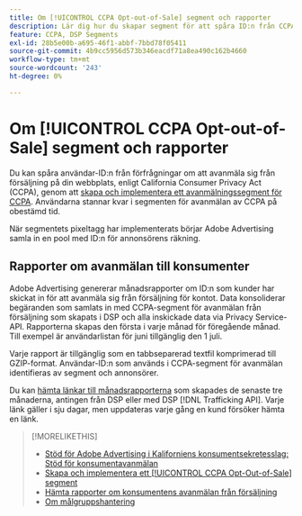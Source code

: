 ```yaml
---
title: Om [!UICONTROL CCPA Opt-out-of-Sale] segment och rapporter
description: Lär dig hur du skapar segment för att spåra ID:n från CCPA-förfrågningar om att avanmäla sig från försäljning och hur du hämtar rapporter om ID:n.
feature: CCPA, DSP Segments
exl-id: 28b5e00b-a695-46f1-abbf-7bbd78f05411
source-git-commit: 4b9cc5956d573b346eacdf71a8ea490c162b4660
workflow-type: tm+mt
source-wordcount: '243'
ht-degree: 0%

---
```


# Om [!UICONTROL CCPA Opt-out-of-Sale] segment och rapporter

Du kan spåra användar-ID:n från förfrågningar om att avanmäla sig från försäljning på din webbplats, enligt California Consumer Privacy Act (CCPA), genom att [skapa och implementera ett avanmälningssegment för CCPA](ccpa-opt-out-segment-create.md). Användarna stannar kvar i segmenten för avanmälan av CCPA på obestämd tid.

När segmentets pixeltagg har implementerats börjar Adobe Advertising samla in en pool med ID:n för annonsörens räkning.

## Rapporter om avanmälan till konsumenter

Adobe Advertising genererar månadsrapporter om ID:n som kunder har skickat in för att avanmäla sig från försäljning för kontot. Data konsoliderar begäranden som samlats in med CCPA-segment för avanmälan från försäljning som skapats i DSP och alla inskickade data via Privacy Service-API.  Rapporterna skapas den första i varje månad för föregående månad. Till exempel är användarlistan för juni tillgänglig den 1 juli.

Varje rapport är tillgänglig som en tabbseparerad textfil komprimerad till GZIP-format. Användar-ID:n som används i CCPA-segment för avanmälan identifieras av segment och annonsörer.

Du kan [hämta länkar till månadsrapporterna](ccpa-opt-out-segment-report-retrieve.md) som skapades de senaste tre månaderna, antingen från DSP eller med DSP [!DNL Trafficking API]. Varje länk gäller i sju dagar, men uppdateras varje gång en kund försöker hämta en länk.

>[!MORELIKETHIS]
>
>* [Stöd för Adobe Advertising i Kaliforniens konsumentsekretesslag: Stöd för konsumentavanmälan](/help/privacy/ccpa/ccpa-opt-out-of-sale.md)
>* [Skapa och implementera ett [!UICONTROL CCPA Opt-Out-of-Sale] segment ](ccpa-opt-out-segment-create.md)
>* [Hämta rapporter om konsumentens avanmälan från försäljning](ccpa-opt-out-segment-report-retrieve.md)
>* [Om målgruppshantering](audience-about.md)
